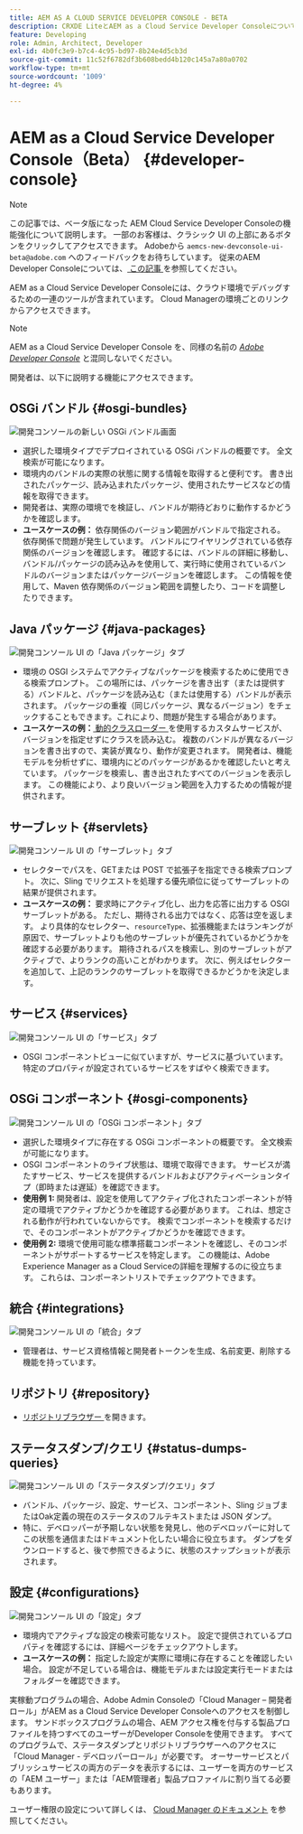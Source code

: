 ```yaml
---
title: AEM AS A CLOUD SERVICE DEVELOPER CONSOLE - BETA
description: CRXDE LiteとAEM as a Cloud Service Developer Consoleについて説明します。
feature: Developing
role: Admin, Architect, Developer
exl-id: 4b0fc3e9-b7c4-4c95-bd97-8b24e4d5cb3d
source-git-commit: 11c52f6782df3b608bedd4b120c145a7a80a0702
workflow-type: tm+mt
source-wordcount: '1009'
ht-degree: 4%

---
```


# AEM as a Cloud Service Developer Console（Beta） {#developer-console}

>[!NOTE]
>
>この記事では、ベータ版になった AEM Cloud Service Developer Consoleの機能強化について説明します。 一部のお客様は、クラシック UI の上部にあるボタンをクリックしてアクセスできます。 Adobeから `aemcs-new-devconsole-ui-beta@adobe.com` へのフィードバックをお待ちしています。 従来のAEM Developer Consoleについては、[ この記事 ](/help/implementing/developing/introduction/development-guidelines.md#crxde-lite-and-developer-console) を参照してください。

AEM as a Cloud Service Developer Consoleには、クラウド環境でデバッグするための一連のツールが含まれています。 Cloud Managerの環境ごとのリンクからアクセスできます。

>[!NOTE]
>AEM as a Cloud Service Developer Console を、同様の名前の [*Adobe Developer Console*](https://developer.adobe.com/developer-console/) と混同しないでください。
>


<!--
There are multiple ways of accessing it:

1. Launch from Cloud Manager  

1. Type a url that can be determined by adjusting the Author or Publish service urls as follows:
   ```  
   https://dev-console/-<namespace>.<cluster>.dev.adobeaemcloud.com
   ```  

1. As a shortcut, the following Cloud Manager CLI command can be used to launch the AEM as a Cloud Service Developer Console based on an environment parameter described below:    
   ```
   aio cloudmanager:open-developer-console <ENVIRONMENTID> --programId <PROGRAMID>
   ```
-->

開発者は、以下に説明する機能にアクセスできます。

## OSGi バンドル {#osgi-bundles}

![ 開発コンソールの新しい OSGi バンドル画面 ](/help/implementing/developing/introduction/assets/osgi-bundles.png)

* 選択した環境タイプでデプロイされている OSGi バンドルの概要です。 全文検索が可能になります。
* 環境内のバンドルの実際の状態に関する情報を取得すると便利です。 書き出されたパッケージ、読み込まれたパッケージ、使用されたサービスなどの情報を取得できます。
* 開発者は、実際の環境でを検証し、バンドルが期待どおりに動作するかどうかを確認します。
* **ユースケースの例：** 依存関係のバージョン範囲がバンドルで指定される。 依存関係で問題が発生しています。 バンドルにワイヤリングされている依存関係のバージョンを確認します。 確認するには、バンドルの詳細に移動し、バンドル/パッケージの読み込みを使用して、実行時に使用されているバンドルのバージョンまたはパッケージバージョンを確認します。 この情報を使用して、Maven 依存関係のバージョン範囲を調整したり、コードを調整したりできます。

## Java パッケージ {#java-packages}

![ 開発コンソール UI の「Java パッケージ」タブ ](/help/implementing/developing/introduction/assets/java-packages-dev-console-ui.png)

* 環境の OSGI システムでアクティブなパッケージを検索するために使用できる検索プロンプト。 この場所には、パッケージを書き出す（または提供する）バンドルと、パッケージを読み込む（または使用する）バンドルが表示されます。 パッケージの重複（同じパッケージ、異なるバージョン）をチェックすることもできます。これにより、問題が発生する場合があります。
* **ユースケースの例：**[ 動的クラスローダー ](https://sling.apache.org/apidocs/sling9/org/apache/sling/commons/classloader/DynamicClassLoaderManager.html) を使用するカスタムサービスが、バージョンを指定せずにクラスを読み込む。 複数のバンドルが異なるバージョンを書き出すので、実装が異なり、動作が変更されます。 開発者は、機能モデルを分析せずに、環境内にどのパッケージがあるかを確認したいと考えています。 パッケージを検索し、書き出されたすべてのバージョンを表示します。 この機能により、より良いバージョン範囲を入力するための情報が提供されます。

## サーブレット {#servlets}

![ 開発コンソール UI の「サーブレット」タブ ](/help/implementing/developing/introduction/assets/servlets-dev-console-ui.png)

* セレクターでパスを、GETまたは POST で拡張子を指定できる検索プロンプト。 次に、Sling でリクエストを処理する優先順位に従ってサーブレットの結果が提供されます。
* **ユースケースの例：** 要求時にアクティブ化し、出力を応答に出力する OSGI サーブレットがある。 ただし、期待される出力ではなく、応答は空を返します。 より具体的なセレクター、`resourceType`、拡張機能またはランキングが原因で、サーブレットよりも他のサーブレットが優先されているかどうかを確認する必要があります。 期待されるパスを検索し、別のサーブレットがアクティブで、よりランクの高いことがわかります。 次に、例えばセレクターを追加して、上記のランクのサーブレットを取得できるかどうかを決定します。

## サービス {#services}

![ 開発コンソール UI の「サービス」タブ ](/help/implementing/developing/introduction/assets/services-dev-console.png)

* OSGI コンポーネントビューに似ていますが、サービスに基づいています。 特定のプロパティが設定されているサービスをすばやく検索できます。

## OSGi コンポーネント {#osgi-components}

![ 開発コンソール UI の「OSGi コンポーネント」タブ ](/help/implementing/developing/introduction/assets/osgi-components-dev-console.png)

* 選択した環境タイプに存在する OSGi コンポーネントの概要です。 全文検索が可能になります。
* OSGI コンポーネントのライブ状態は、環境で取得できます。 サービスが満たすサービス、サービスを提供するバンドルおよびアクティベーションタイプ（即時または遅延）を確認できます。
* **使用例 1:** 開発者は、設定を使用してアクティブ化されたコンポーネントが特定の環境でアクティブかどうかを確認する必要があります。 これは、想定される動作が行われていないからです。 検索でコンポーネントを検索するだけで、そのコンポーネントがアクティブかどうかを確認できます。
* **使用例 2:** 環境で使用可能な標準搭載コンポーネントを確認し、そのコンポーネントがサポートするサービスを特定します。 この機能は、Adobe Experience Manager as a Cloud Serviceの詳細を理解するのに役立ちます。 これらは、コンポーネントリストでチェックアウトできます。

## 統合 {#integrations}

![ 開発コンソール UI の「統合」タブ ](/help/implementing/developing/introduction/assets/integrations-dev-console-ui.png)

* 管理者は、サービス資格情報と開発者トークンを生成、名前変更、削除する機能を持っています。

## リポジトリ {#repository}

* [ リポジトリブラウザー ](/help/implementing/developing/tools/repository-browser.md) を開きます。

## ステータスダンプ/クエリ {#status-dumps-queries}

![ 開発コンソール UI の「ステータスダンプ/クエリ」タブ ](/help/implementing/developing/introduction/assets/status-dumps-queries.png)

* バンドル、パッケージ、設定、サービス、コンポーネント、Sling ジョブまたはOak定義の現在のステータスのフルテキストまたは JSON ダンプ。
* 特に、デベロッパーが予期しない状態を発見し、他のデベロッパーに対してこの状態を通信またはドキュメント化したい場合に役立ちます。 ダンプをダウンロードすると、後で参照できるように、状態のスナップショットが表示されます。

## 設定 {#configurations}

![ 開発コンソール UI の「設定」タブ ](/help/implementing/developing/introduction/assets/configurations-dev-console.png)

* 環境内でアクティブな設定の検索可能なリスト。 設定で提供されているプロパティを確認するには、詳細ページをチェックアウトします。
* **ユースケースの例：** 指定した設定が実際に環境に存在することを確認したい場合。 設定が不足している場合は、機能モデルまたは設定実行モードまたはフォルダーを確認できます。

実稼動プログラムの場合、Adobe Admin Consoleの「Cloud Manager – 開発者ロール」がAEM as a Cloud Service Developer Consoleへのアクセスを制御します。 サンドボックスプログラムの場合、AEM アクセス権を付与する製品プロファイルを持つすべてのユーザーがDeveloper Consoleを使用できます。 すべてのプログラムで、ステータスダンプとリポジトリブラウザーへのアクセスに「Cloud Manager - デベロッパーロール」が必要です。 オーサーサービスとパブリッシュサービスの両方のデータを表示するには、ユーザーを両方のサービスの「AEM ユーザー」または「AEM管理者」製品プロファイルに割り当てる必要もあります。

ユーザー権限の設定について詳しくは、 [Cloud Manager のドキュメント](https://experienceleague.adobe.com/en/docs/experience-manager-cloud-manager/content/requirements/users-and-roles) を参照してください。


